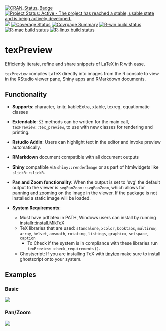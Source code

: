 [![CRAN\_Status\_Badge](https://www.r-pkg.org/badges/version/texPreview)](https://cran.r-project.org/package=texPreview)
[![Project Status: Active - The project has reached a stable, usable state and is being actively developed.](http://www.repostatus.org/badges/0.1.0/active.svg)](https://www.repostatus.org) 
[![](https://cranlogs.r-pkg.org/badges/texPreview)](https://cran.r-project.org/package=texPreview)
[![Coverage Status](https://img.shields.io/codecov/c/github/yonicd/texPreview/master.svg)](https://codecov.io/github/yonicd/texPreview?branch=master)
[![Covrpage Summary](https://img.shields.io/badge/covrpage-Last_Build_2020_09_17-brightgreen.svg)](http://tinyurl.com/ybkr8fsu)
[![R-win build
status](https://github.com/yonicd/texPreview/workflows/R-win/badge.svg)](https://github.com/yonicd/texPreview)
[![R-mac build
status](https://github.com/yonicd/texPreview/workflows/R-mac/badge.svg)](https://github.com/yonicd/texPreview)
[![R-linux build
status](https://github.com/yonicd/texPreview/workflows/R-linux/badge.svg)](https://github.com/yonicd/texPreview)

# texPreview

Efficiently iterate, refine and share snippets of LaTeX in R with ease.

`texPreview` compiles LaTeX directly into images from the R console to view in the RStudio viewer pane, Shiny apps and RMarkdown documents.

## Functionality

  - __Supports__: character, knitr, kableExtra, xtable, texreg, equatiomatic classes
  
  - __Extendable__: `S3` methods can be written for the main call, `texPreview::tex_preview`, to use with new classes for rendering and printing.
  
  - __Rstudio Addin__: Users can highlight text in the editor and invoke preview automatically.
  
  - __RMarkdown__ document compatible with all document outputs
  
  - __Shiny__ compatible via `shiny::renderImage` or as part of htmlwidgets like `slickR::slickR`.

  - __Pan and Zoom functionality__: When the output is set to 'svg' the default output to the viewer is `svgPanZoom::svgPanZoom`, which allows for panning and zooming on the image in the viewer. If the package is not installed a static image will be loaded. 

  - __System Requirements__: 
    - Must have pdflatex in PATH, Windows users can install by running [installr::install.MikTeX](http://talgalili.github.io/installr/reference/install.MikTeX.html)
    - TeX libraries that are used: `standalone`, `xcolor`, `booktabs`, `multirow`, `array`, `helvet`, `amsmath`, `rotating`, `listings`, `graphicx`, `setspace`, `caption`
      - To Check if the system is in compliance with these libraries run `texPreview::check_requirements()`.
    - Ghostscript: If you are installing TeX with [tinytex](https://github.com/yihui/tinytex) make sure to install ghostscript onto your system.
    
## Examples

### Basic

![](https://github.com/yonicd/texPreview/blob/misc/Multimedia/texPreview.gif?raw=true)

### Pan/Zoom

![](https://github.com/yonicd/texPreview/blob/misc/Multimedia/texPreviewPanZoom.gif?raw=true)
